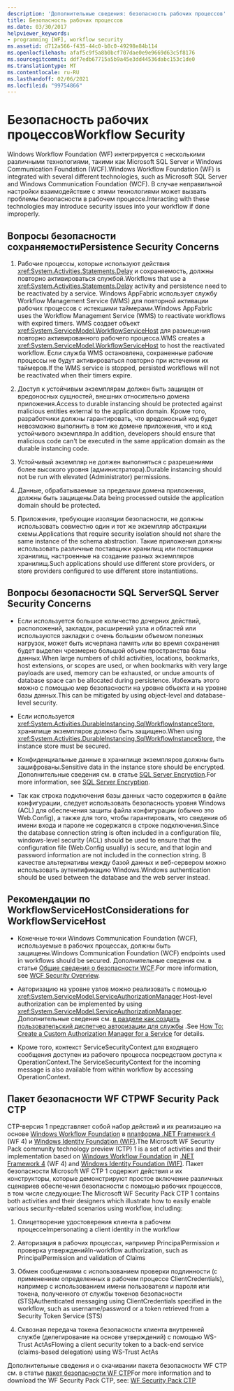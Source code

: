 ```yaml
---
description: 'Дополнительные сведения: безопасность рабочих процессов'
title: Безопасность рабочих процессов
ms.date: 03/30/2017
helpviewer_keywords:
- programming [WF], workflow security
ms.assetid: d712a566-f435-44c0-b8c0-49298e84b114
ms.openlocfilehash: afaf5c9f5a8b0bcf707dae0e9e9669d63c5f8176
ms.sourcegitcommit: ddf7edb67715a5b9a45e3dd44536dabc153c1de0
ms.translationtype: MT
ms.contentlocale: ru-RU
ms.lasthandoff: 02/06/2021
ms.locfileid: "99754866"
---
```

# <a name="workflow-security"></a><span data-ttu-id="fd7b9-103">Безопасность рабочих процессов</span><span class="sxs-lookup"><span data-stu-id="fd7b9-103">Workflow Security</span></span>

<span data-ttu-id="fd7b9-104">Windows Workflow Foundation (WF) интегрируется с несколькими различными технологиями, такими как Microsoft SQL Server и Windows Communication Foundation (WCF).</span><span class="sxs-lookup"><span data-stu-id="fd7b9-104">Windows Workflow Foundation (WF) is integrated with several different technologies, such as Microsoft SQL Server and Windows Communication Foundation (WCF).</span></span> <span data-ttu-id="fd7b9-105">В случае неправильной настройки взаимодействие с этими технологиями может вызвать проблемы безопасности в рабочем процессе.</span><span class="sxs-lookup"><span data-stu-id="fd7b9-105">Interacting with these technologies may introduce security issues into your workflow if done improperly.</span></span>

## <a name="persistence-security-concerns"></a><span data-ttu-id="fd7b9-106">Вопросы безопасности сохраняемости</span><span class="sxs-lookup"><span data-stu-id="fd7b9-106">Persistence Security Concerns</span></span>

1. <span data-ttu-id="fd7b9-107">Рабочие процессы, которые используют действия <xref:System.Activities.Statements.Delay> и сохраняемость, должны повторно активироваться службой.</span><span class="sxs-lookup"><span data-stu-id="fd7b9-107">Workflows that use a <xref:System.Activities.Statements.Delay> activity and persistence need to be reactivated by a service.</span></span> <span data-ttu-id="fd7b9-108">Windows AppFabric использует службу Workflow Management Service (WMS) для повторной активации рабочих процессов с истекшими таймерами.</span><span class="sxs-lookup"><span data-stu-id="fd7b9-108">Windows AppFabric uses the Workflow Management Service (WMS) to reactivate workflows with expired timers.</span></span> <span data-ttu-id="fd7b9-109">WMS создает объект <xref:System.ServiceModel.WorkflowServiceHost> для размещения повторно активированного рабочего процесса.</span><span class="sxs-lookup"><span data-stu-id="fd7b9-109">WMS creates a <xref:System.ServiceModel.WorkflowServiceHost> to host the reactivated workflow.</span></span> <span data-ttu-id="fd7b9-110">Если служба WMS остановлена, сохраненные рабочие процессы не будут активироваться повторно при истечении их таймеров.</span><span class="sxs-lookup"><span data-stu-id="fd7b9-110">If the WMS service is stopped, persisted workflows will not be reactivated when their timers expire.</span></span>

2. <span data-ttu-id="fd7b9-111">Доступ к устойчивым экземплярам должен быть защищен от вредоносных сущностей, внешних относительно домена приложения.</span><span class="sxs-lookup"><span data-stu-id="fd7b9-111">Access to durable instancing should be protected against malicious entities external to the application domain.</span></span> <span data-ttu-id="fd7b9-112">Кроме того, разработчики должны гарантировать, что вредоносный код будет невозможно выполнить в том же домене приложения, что и код устойчивого экземпляра.</span><span class="sxs-lookup"><span data-stu-id="fd7b9-112">In addition, developers should ensure that malicious code can't be executed in the same application domain as the durable instancing code.</span></span>

3. <span data-ttu-id="fd7b9-113">Устойчивый экземпляр не должен выполняться с разрешениями более высокого уровня (администратора).</span><span class="sxs-lookup"><span data-stu-id="fd7b9-113">Durable instancing should not be run with elevated (Administrator) permissions.</span></span>

4. <span data-ttu-id="fd7b9-114">Данные, обрабатываемые за пределами домена приложения, должны быть защищены.</span><span class="sxs-lookup"><span data-stu-id="fd7b9-114">Data being processed outside the application domain should be protected.</span></span>

5. <span data-ttu-id="fd7b9-115">Приложения, требующие изоляции безопасности, не должны использовать совместно один и тот же экземпляр абстракции схемы.</span><span class="sxs-lookup"><span data-stu-id="fd7b9-115">Applications that require security isolation should not share the same instance of the schema abstraction.</span></span> <span data-ttu-id="fd7b9-116">Такие приложения должны использовать различные поставщики хранилищ или поставщики хранилищ, настроенные на создание разных экземпляров хранилищ.</span><span class="sxs-lookup"><span data-stu-id="fd7b9-116">Such applications should use different store providers, or store providers configured to use different store instantiations.</span></span>

## <a name="sql-server-security-concerns"></a><span data-ttu-id="fd7b9-117">Вопросы безопасности SQL Server</span><span class="sxs-lookup"><span data-stu-id="fd7b9-117">SQL Server Security Concerns</span></span>

- <span data-ttu-id="fd7b9-118">Если используется большое количество дочерних действий, расположений, закладок, расширений узла и областей или используются закладки с очень большим объемом полезных нагрузок, может быть исчерпана память или во время сохранения будет выделен чрезмерно большой объем пространства базы данных.</span><span class="sxs-lookup"><span data-stu-id="fd7b9-118">When large numbers of child activities, locations, bookmarks, host extensions, or scopes are used, or when bookmarks with very large payloads are used, memory can be exhausted, or undue amounts of database space can be allocated during persistence.</span></span> <span data-ttu-id="fd7b9-119">Избежать этого можно с помощью мер безопасности на уровне объекта и на уровне базы данных.</span><span class="sxs-lookup"><span data-stu-id="fd7b9-119">This can be mitigated by using object-level and database-level security.</span></span>

- <span data-ttu-id="fd7b9-120">Если используется <xref:System.Activities.DurableInstancing.SqlWorkflowInstanceStore>, хранилище экземпляров должно быть защищено.</span><span class="sxs-lookup"><span data-stu-id="fd7b9-120">When using <xref:System.Activities.DurableInstancing.SqlWorkflowInstanceStore>, the instance store must be secured.</span></span>

- <span data-ttu-id="fd7b9-121">Конфиденциальные данные в хранилище экземпляров должны быть зашифрованы.</span><span class="sxs-lookup"><span data-stu-id="fd7b9-121">Sensitive data in the instance store should be encrypted.</span></span> <span data-ttu-id="fd7b9-122">Дополнительные сведения см. в статье [SQL Server Encryption](/sql/relational-databases/security/encryption/sql-server-encryption).</span><span class="sxs-lookup"><span data-stu-id="fd7b9-122">For more information, see [SQL Server Encryption](/sql/relational-databases/security/encryption/sql-server-encryption).</span></span>

- <span data-ttu-id="fd7b9-123">Так как строка подключения базы данных часто содержится в файле конфигурации, следует использовать безопасность уровня Windows (ACL) для обеспечения защиты файла конфигурации (обычно это Web.Config), а также для того, чтобы гарантировать, что сведения об имени входа и пароле не содержатся в строке подключения.</span><span class="sxs-lookup"><span data-stu-id="fd7b9-123">Since the database connection string is often included in a configuration file, windows-level security (ACL) should be used to ensure that the configuration file (Web.Config usually) is secure, and that login and password information are not included in the connection string.</span></span> <span data-ttu-id="fd7b9-124">В качестве альтернативы между базой данных и веб-сервером можно использовать аутентификацию Windows.</span><span class="sxs-lookup"><span data-stu-id="fd7b9-124">Windows authentication should be used between the database and the web server instead.</span></span>

## <a name="considerations-for-workflowservicehost"></a><span data-ttu-id="fd7b9-125">Рекомендации по WorkflowServiceHost</span><span class="sxs-lookup"><span data-stu-id="fd7b9-125">Considerations for WorkflowServiceHost</span></span>

- <span data-ttu-id="fd7b9-126">Конечные точки Windows Communication Foundation (WCF), используемые в рабочих процессах, должны быть защищены.</span><span class="sxs-lookup"><span data-stu-id="fd7b9-126">Windows Communication Foundation (WCF) endpoints used in workflows should be secured.</span></span> <span data-ttu-id="fd7b9-127">Дополнительные сведения см. в статье [Общие сведения о безопасности WCF](../wcf/feature-details/security-overview.md).</span><span class="sxs-lookup"><span data-stu-id="fd7b9-127">For more information, see [WCF Security Overview](../wcf/feature-details/security-overview.md).</span></span>

- <span data-ttu-id="fd7b9-128">Авторизацию на уровне узлов можно реализовать с помощью <xref:System.ServiceModel.ServiceAuthorizationManager>.</span><span class="sxs-lookup"><span data-stu-id="fd7b9-128">Host-level authorization can be implemented by using <xref:System.ServiceModel.ServiceAuthorizationManager>.</span></span> <span data-ttu-id="fd7b9-129">Дополнительные сведения см. [в разделе как создать пользовательский диспетчер авторизации для службы](../wcf/extending/how-to-create-a-custom-authorization-manager-for-a-service.md) .</span><span class="sxs-lookup"><span data-stu-id="fd7b9-129">See [How To: Create a Custom Authorization Manager for a Service](../wcf/extending/how-to-create-a-custom-authorization-manager-for-a-service.md) for details.</span></span>

- <span data-ttu-id="fd7b9-130">Кроме того, контекст ServiceSecurityContext для входящего сообщения доступен из рабочего процесса посредством доступа к OperationContext.</span><span class="sxs-lookup"><span data-stu-id="fd7b9-130">The ServiceSecurityContext for the incoming message is also available from within workflow by accessing OperationContext.</span></span>

## <a name="wf-security-pack-ctp"></a><span data-ttu-id="fd7b9-131">Пакет безопасности WF CTP</span><span class="sxs-lookup"><span data-stu-id="fd7b9-131">WF Security Pack CTP</span></span>

 <span data-ttu-id="fd7b9-132">CTP-версия 1 представляет собой набор действий и их реализацию на основе [Windows Workflow Foundation](index.md) в [платформа .NET Framework 4](/previous-versions/dotnet/netframework-4.0/w0x726c2(v=vs.100)) (WF 4) и [Windows Identity Foundation (WIF)](/previous-versions/dotnet/framework/security/index).</span><span class="sxs-lookup"><span data-stu-id="fd7b9-132">The Microsoft WF Security Pack community technology preview (CTP) 1 is a set of activities and their implementation based on [Windows Workflow Foundation](index.md) in [.NET Framework 4](/previous-versions/dotnet/netframework-4.0/w0x726c2(v=vs.100)) (WF 4) and [Windows Identity Foundation (WIF)](/previous-versions/dotnet/framework/security/index).</span></span> <span data-ttu-id="fd7b9-133">Пакет безопасности Microsoft WF CTP 1 содержит действия и их конструкторы, которые демонстрируют простое включение различных сценариев обеспечения безопасности с помощью рабочих процессов, в том числе следующие:</span><span class="sxs-lookup"><span data-stu-id="fd7b9-133">The Microsoft WF Security Pack CTP 1 contains both activities and their designers which illustrate how to easily enable various security-related scenarios using workflow, including:</span></span>

1. <span data-ttu-id="fd7b9-134">Олицетворение удостоверения клиента в рабочем процессе</span><span class="sxs-lookup"><span data-stu-id="fd7b9-134">Impersonating a client identity in the workflow</span></span>

2. <span data-ttu-id="fd7b9-135">Авторизация в рабочих процессах, например PrincipalPermission и проверка утверждений</span><span class="sxs-lookup"><span data-stu-id="fd7b9-135">In-workflow authorization, such as PrincipalPermission and validation of Claims</span></span>

3. <span data-ttu-id="fd7b9-136">Обмен сообщениями с использованием проверки подлинности (с применением определенных в рабочем процессе ClientCredentials), например с использованием имени пользователя и пароля или токена, полученного от службы токенов безопасности (STS)</span><span class="sxs-lookup"><span data-stu-id="fd7b9-136">Authenticated messaging using ClientCredentials specified in the workflow, such as username/password or a token retrieved from a Security Token Service (STS)</span></span>

4. <span data-ttu-id="fd7b9-137">Сквозная передача токена безопасности клиента внутренней службе (делегирование на основе утверждений) с помощью WS-Trust ActAs</span><span class="sxs-lookup"><span data-stu-id="fd7b9-137">Flowing a client security token to a back-end service (claims-based delegation) using WS-Trust ActAs</span></span>

<span data-ttu-id="fd7b9-138">Дополнительные сведения и о скачивании пакета безопасности WF CTP см. в статье [пакет безопасности WF CTP](https://archive.codeplex.com/?p=wf)</span><span class="sxs-lookup"><span data-stu-id="fd7b9-138">For more information and to download the WF Security Pack CTP, see: [WF Security Pack CTP](https://archive.codeplex.com/?p=wf)</span></span>
